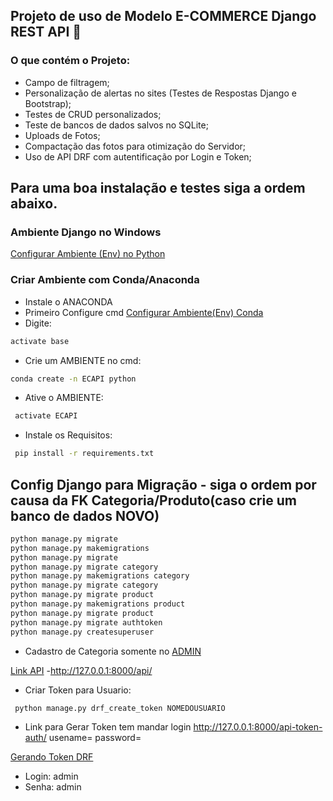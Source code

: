 ## **Projeto de uso de Modelo E-COMMERCE Django REST API** :snake:

### O que contém o Projeto:
- Campo de filtragem;
- Personalização de alertas no sites (Testes de Respostas Django e Bootstrap);
- Testes de CRUD personalizados;
- Teste de bancos de dados salvos no SQLite;
- Uploads de Fotos;
- Compactação das fotos para otimização do Servidor;
- Uso de API DRF com autentificação por Login e Token;

## Para uma boa instalação e testes siga a ordem abaixo.

### Ambiente Django no Windows

[Configurar Ambiente (Env) no Python](https://uoa-eresearch.github.io/eresearch-cookbook/recipe/2014/11/26/python-virtual-env/)

### Criar Ambiente com Conda/Anaconda
- Instale o ANACONDA 
- Primeiro Configure cmd [Configurar Ambiente(Env) Conda](https://docs.conda.io/projects/conda/en/latest/user-guide/tasks/manage-environments.html)
- Digite: 
```bash
activate base
```
- Crie um AMBIENTE no cmd: 
```bash
conda create -n ECAPI python
```
- Ative o AMBIENTE:
```bash
 activate ECAPI
 ```
- Instale os Requisitos:
```bash
 pip install -r requirements.txt
 ```
## Config Django para Migração - siga o ordem por causa da FK Categoria/Produto(caso crie um banco de dados NOVO)
```bash
python manage.py migrate
python manage.py makemigrations
python manage.py migrate
python manage.py migrate category
python manage.py makemigrations category
python manage.py migrate category
python manage.py migrate product
python manage.py makemigrations product
python manage.py migrate product
python manage.py migrate authtoken
python manage.py createsuperuser
```
- Cadastro de Categoria somente no [ADMIN](http://127.0.0.1:8000/admin/)

[Link API](http://127.0.0.1:8000/api/)
-http://127.0.0.1:8000/api/

- Criar Token para Usuario:
```bash
 python manage.py drf_create_token NOMEDOUSUARIO
 ```
 - Link para Gerar Token tem mandar login
 http://127.0.0.1:8000/api-token-auth/ usename=  password=

 [Gerando Token DRF](https://www.django-rest-framework.org/api-guide/authentication/#generating-tokens)

- Login: admin
- Senha: admin
